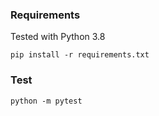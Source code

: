 
### Requirements
Tested with Python 3.8
```commandline
pip install -r requirements.txt
```

### Test
```commandline
python -m pytest
```
